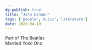 ```yaml
---  
dg-publish: true  
title: "John Lennon"  
tags: ['people','music','literature']  
date: 2023-04-10  
---  
```

  
Part of The Beatles   
Married Yoko Ono   
